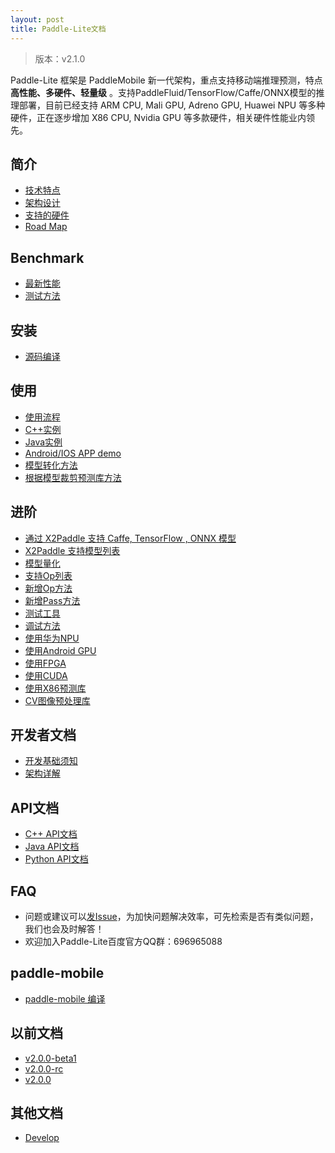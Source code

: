 ```yaml
---
layout: post
title: Paddle-Lite文档
---
```


> 版本：v2.1.0

Paddle-Lite 框架是 PaddleMobile 新一代架构，重点支持移动端推理预测，特点**高性能、多硬件、轻量级** 。支持PaddleFluid/TensorFlow/Caffe/ONNX模型的推理部署，目前已经支持 ARM CPU, Mali GPU, Adreno GPU, Huawei NPU 等多种硬件，正在逐步增加 X86 CPU, Nvidia GPU 等多款硬件，相关硬件性能业内领先。

## 简介

- [技术特点]({{site.baseurl}}/v2.1.0/tech_highlights)
- [架构设计]({{site.baseurl}}/v2.1.0/architecture)
- [支持的硬件]({{site.baseurl}}/v2.1.0/support_hardware)
- [Road Map]({{site.baseurl}}/v2.1.0/roadmap)

## Benchmark

- [最新性能]({{site.baseurl}}/v2.1.0/benchmark)
- [测试方法]({{site.baseurl}}/v2.1.0/benchmark_tools)

## 安装

- [源码编译]({{site.baseurl}}/v2.1.0/source_compile)

## 使用

- [使用流程]({{site.baseurl}}/v2.1.0/tutorial)
- [C++实例]({{site.baseurl}}/v2.1.0/cpp_demo)
- [Java实例]({{site.baseurl}}/v2.1.0/java_demo)
- [Android/IOS APP demo](https://github.com/PaddlePaddle/Paddle-Lite-Demo)
- [模型转化方法]({{site.baseurl}}/v2.1.0/model_optimize_tool)
- [根据模型裁剪预测库方法]({{site.baseurl}}/v2.1.0/library_tailoring)

## 进阶

- [通过 X2Paddle 支持 Caffe, TensorFlow , ONNX 模型]({{site.baseurl}}/v2.1.0/x2paddle)
- [X2Paddle 支持模型列表]({{site.baseurl}}/v2.1.0/x2paddle_models_doc)
- [模型量化]({{site.baseurl}}/v2.1.0/model_quantization)
- [支持Op列表]({{site.baseurl}}/v2.1.0/support_operation_list)
- [新增Op方法]({{site.baseurl}}/v2.1.0/add_new_operation)
- [新增Pass方法]({{site.baseurl}}/v2.1.0/add_new_pass)
- [测试工具]({{site.baseurl}}/v2.1.0/test_tools)
- [调试方法]({{site.baseurl}}/v2.1.0/debug_tools)
- [使用华为NPU]({{site.baseurl}}/v2.1.0/npu)
- [使用Android GPU]({{site.baseurl}}/v2.1.0/opencl)
- [使用FPGA]({{site.baseurl}}/v2.1.0/fpga)
- [使用CUDA]({{site.baseurl}}/v2.1.0/cuda)
- [使用X86预测库]({{site.baseurl}}/v2.1.0/x86)
- [CV图像预处理库]({{site.baseurl}}/v2.1.0/cv)

## 开发者文档

- [开发基础须知]({{site.baseurl}}/v2.1.0/for-developer)
- [架构详解]({{site.baseurl}}/v2.1.0/architecture-intro)

## API文档

- [C++ API文档]({{site.baseurl}}/v2.1.0/cxx_api_doc)
- [Java API文档]({{site.baseurl}}/v2.1.0/java_api_doc)
- [Python API文档]({{site.baseurl}}/v2.1.0/python_api_doc)

## FAQ

- 问题或建议可以[发Issue](https://github.com/PaddlePaddle/Paddle-Lite/issues)，为加快问题解决效率，可先检索是否有类似问题，我们也会及时解答！
- 欢迎加入Paddle-Lite百度官方QQ群：696965088

## paddle-mobile

- [paddle-mobile 编译]({{site.baseurl}}/v2.1.0/mobile)

## 以前文档

- [v2.0.0-beta1]({{site.baseurl}}/v2.0.0-beta1/index)
- [v2.0.0-rc]({{site.baseurl}}/v2.0.0-rc/index)
- [v2.0.0]({{site.baseurl}}/v2.0.0/index)

## 其他文档

- [Develop]({{site.baseurl}}/develop/index)
